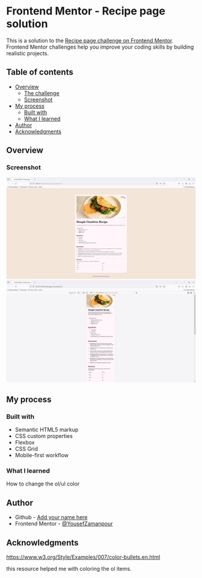 # Frontend Mentor - Recipe page solution

This is a solution to the [Recipe page challenge on Frontend Mentor](https://www.frontendmentor.io/challenges/recipe-page-KiTsR8QQKm). Frontend Mentor challenges help you improve your coding skills by building realistic projects.

## Table of contents

- [Overview](#overview)
  - [The challenge](#the-challenge)
  - [Screenshot](#screenshot)
- [My process](#my-process)
  - [Built with](#built-with)
  - [What I learned](#what-i-learned)
- [Author](#author)
- [Acknowledgments](#acknowledgments)

## Overview

### Screenshot

![](./screenshot.jpg)
![](./screenshot-mobile.jpg)

## My process

### Built with

- Semantic HTML5 markup
- CSS custom properties
- Flexbox
- CSS Grid
- Mobile-first workflow

### What I learned

How to change the ol/ul color

## Author

- Github - [Add your name here](https://github.com/YousefZamanpour)
- Frontend Mentor - [@YousefZamanpour](https://www.frontendmentor.io/profile/YousefZamanpour)

## Acknowledgments

https://www.w3.org/Style/Examples/007/color-bullets.en.html

this resource helped me with coloring the ol items.
